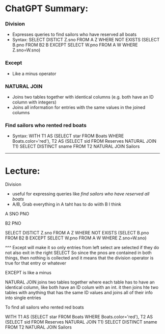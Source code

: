 # ChatGPT Summary:

### Division

-   Expresses queries to find sailors who have reserved all boats
-   Syntax: SELECT DISTICT Z.sno FROM A Z WHERE NOT EXISTS (SELECT B.pno FROM B2 B EXCEPT SELECT W.pno FROM A W WHERE Z.sno=W.sno)

### Except

-   Like a minus operator

### NATURAL JOIN

-   Joins two tables together with identical columns (e.g. both have an ID column with integers)
-   Joins all information for entries with the same values in the joined columns

### Find sailors who rented red boats

-   Syntax: WITH T1 AS (SELECT star FROM Boats WHERE Boats.color='red'), T2 AS (SELECT sid FROM Reserves NATURAL JOIN T1) SELECT DISTINCT sname FROM T2 NATURAL JOIN Sailors
-----------------------------------------------------------------
# Lecture:

Division
- useful for expressing queries like *find sailors who have reserved all boats*
- A/B, Grab everything in A taht has to do wiith B I think

A
SNO PNO

B2
PNO

SELECT DISTICT Z.sno
FROM A Z
WHERE NOT EXISTS (SELECT B.pno
                                FROM B2 B
                                EXCEPT
                                SELECT W.pno
                                FROM A W
                                WHERE Z.sno=W.sno)

^^^ Except will make it so only entries from left select are selected if they do not also exit in the right SELECT
So since the pnos are contained in both things, then nothing is collected and it means that the division operator is true for that entry or whatever

EXCEPT is like a minus

NATURAL JOIN joins two tables together where each table has to have an identical column, like both have an ID colum with an int. it then joins hte two tables with anything that has the same ID values and joins all of their info into single entries

To find all sailors who rented red boats

WITH T1 AS (SELECT star
                     FROM Boats
                     WHERE Boats.color='red'),
         T2 AS (SELECT sid
                     FROM Reserves
                     NATURAL JOIN T1)
SELECT DISTINCT sname
FROM T2
NATURAL JOIN Sailors


